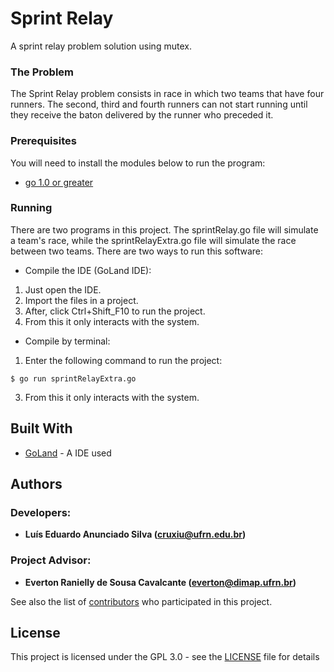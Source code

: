 # Sprint Relay

A sprint relay problem solution using mutex.

### The Problem

The Sprint Relay problem consists in race in which two teams that have four runners. The second, third and fourth runners can not start running until they receive the baton delivered by the runner who preceded it.

### Prerequisites

You will need to install the modules below to run the program: 
* [go 1.0 or greater](https://golang.org/dl/)

### Running

There are two programs in this project. The sprintRelay.go file will simulate a team's race, while the sprintRelayExtra.go file will simulate the race between two teams. There are two ways to run this software:

* Compile the IDE (GoLand IDE):
1. Just open the IDE.
2. Import the files in a project.
3. After, click Ctrl+Shift_F10 to run the project.
4. From this it only interacts with the system.

* Compile by terminal:
1. Enter the following command to run the project:
```
$ go run sprintRelayExtra.go
```
3. From this it only interacts with the system.

## Built With

* [GoLand](https://www.jetbrains.com/go/) - A IDE used

## Authors
### Developers: 
* **Luís Eduardo Anunciado Silva ([cruxiu@ufrn.edu.br](mailto:cruxiu@ufrn.edu.br))** 
### Project Advisor: 
* **Everton Ranielly de Sousa Cavalcante ([everton@dimap.ufrn.br](mailto:everton@dimap.ufrn.br))** 

See also the list of [contributors](https://github.com/your/project/contributors) who participated in this project.

## License

This project is licensed under the GPL 3.0 - see the [LICENSE](LICENSE) file for details

